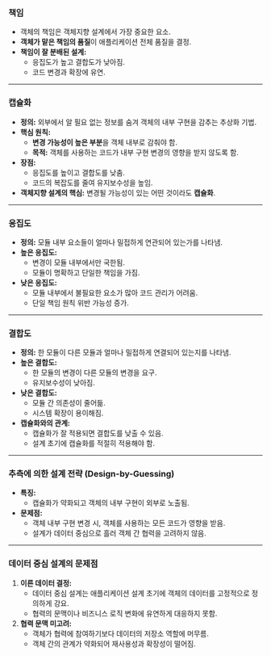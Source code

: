 ### **책임**

- 객체의 책임은 객체지향 설계에서 가장 중요한 요소.
- **객체가 맡은 책임의 품질**이 애플리케이션 전체 품질을 결정.
- **책임이 잘 분배된 설계:**
    - 응집도가 높고 결합도가 낮아짐.
    - 코드 변경과 확장에 유연.

---

### **캡슐화**

- **정의:** 외부에서 알 필요 없는 정보를 숨겨 객체의 내부 구현을 감추는 추상화 기법.
- **핵심 원칙:**
    - **변경 가능성이 높은 부분**을 객체 내부로 감춰야 함.
    - **목적:** 객체를 사용하는 코드가 내부 구현 변경의 영향을 받지 않도록 함.
- **장점:**
    - 응집도를 높이고 결합도를 낮춤.
    - 코드의 복잡도를 줄여 유지보수성을 높임.
- **객체지향 설계의 핵심:** 변경될 가능성이 있는 어떤 것이라도 **캡슐화**.

---

### **응집도**

- **정의:** 모듈 내부 요소들이 얼마나 밀접하게 연관되어 있는가를 나타냄.
- **높은 응집도:**
    - 변경이 모듈 내부에서만 국한됨.
    - 모듈이 명확하고 단일한 책임을 가짐.
- **낮은 응집도:**
    - 모듈 내부에서 불필요한 요소가 많아 코드 관리가 어려움.
    - 단일 책임 원칙 위반 가능성 증가.

---

### **결합도**

- **정의:** 한 모듈이 다른 모듈과 얼마나 밀접하게 연결되어 있는지를 나타냄.
- **높은 결합도:**
    - 한 모듈의 변경이 다른 모듈의 변경을 요구.
    - 유지보수성이 낮아짐.
- **낮은 결합도:**
    - 모듈 간 의존성이 줄어듦.
    - 시스템 확장이 용이해짐.
- **캡슐화와의 관계:**
    - 캡슐화가 잘 적용되면 결합도를 낮출 수 있음.
    - 설계 초기에 캡슐화를 적절히 적용해야 함.

---

### **추측에 의한 설계 전략 (Design-by-Guessing)**

- **특징:**
    - 캡슐화가 약화되고 객체의 내부 구현이 외부로 노출됨.
- **문제점:**
    - 객체 내부 구현 변경 시, 객체를 사용하는 모든 코드가 영향을 받음.
    - 설계가 데이터 중심으로 흘러 객체 간 협력을 고려하지 않음.

---

### **데이터 중심 설계의 문제점**

1. **이른 데이터 결정:**
    - 데이터 중심 설계는 애플리케이션 설계 초기에 객체의 데이터를 고정적으로 정의하게 강요.
    - 협력의 문맥이나 비즈니스 로직 변화에 유연하게 대응하지 못함.
2. **협력 문맥 미고려:**
    - 객체가 협력에 참여하기보다 데이터의 저장소 역할에 머무름.
    - 객체 간의 관계가 약화되어 재사용성과 확장성이 떨어짐.